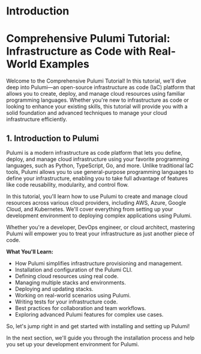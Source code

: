 # Introduction

# Comprehensive Pulumi Tutorial: Infrastructure as Code with Real-World Examples

Welcome to the Comprehensive Pulumi Tutorial! In this tutorial, we'll dive deep into Pulumi—an open-source infrastructure as code (IaC) platform that allows you to create, deploy, and manage cloud resources using familiar programming languages. Whether you're new to infrastructure as code or looking to enhance your existing skills, this tutorial will provide you with a solid foundation and advanced techniques to manage your cloud infrastructure efficiently.

## 1. Introduction to Pulumi <a name="introduction-to-pulumi"></a>

Pulumi is a modern infrastructure as code platform that lets you define, deploy, and manage cloud infrastructure using your favorite programming languages, such as Python, TypeScript, Go, and more. Unlike traditional IaC tools, Pulumi allows you to use general-purpose programming languages to define your infrastructure, enabling you to take full advantage of features like code reusability, modularity, and control flow.

In this tutorial, you'll learn how to use Pulumi to create and manage cloud resources across various cloud providers, including AWS, Azure, Google Cloud, and Kubernetes. We'll cover everything from setting up your development environment to deploying complex applications using Pulumi.

Whether you're a developer, DevOps engineer, or cloud architect, mastering Pulumi will empower you to treat your infrastructure as just another piece of code.

**What You'll Learn:**
- How Pulumi simplifies infrastructure provisioning and management.
- Installation and configuration of the Pulumi CLI.
- Defining cloud resources using real code.
- Managing multiple stacks and environments.
- Deploying and updating stacks.
- Working on real-world scenarios using Pulumi.
- Writing tests for your infrastructure code.
- Best practices for collaboration and team workflows.
- Exploring advanced Pulumi features for complex use cases.

So, let's jump right in and get started with installing and setting up Pulumi!

In the next section, we'll guide you through the installation process and help you set up your development environment for Pulumi.

